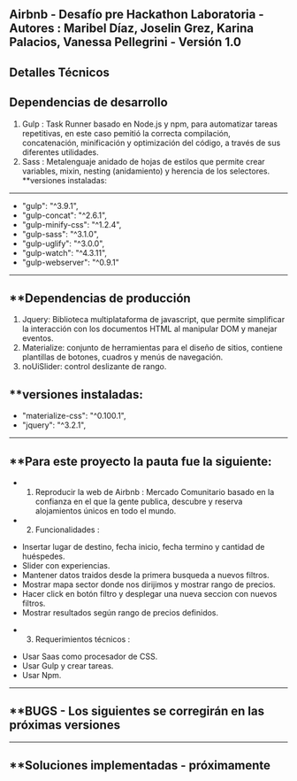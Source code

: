 Airbnb - Desafío pre Hackathon Laboratoria - Autores : Maribel Díaz, Joselin Grez, Karina Palacios, Vanessa Pellegrini - Versión 1.0
------------------------------------------------------------------------------------------------------
**Detalles Técnicos**
-----------------------------
**Dependencias de desarrollo**
-----------------------------
  1. Gulp : Task Runner basado en Node.js y npm, para automatizar tareas repetitivas, en este caso pemitió la correcta compilación,
  concatenación, minificación y optimización del código, a través de sus diferentes utilidades.
  2. Sass : Metalenguaje anidado de hojas de estilos que permite crear variables, mixin, nesting (anidamiento) y herencia de los selectores.
 **versiones instaladas:
 ------------------------
   - "gulp": "^3.9.1",
   - "gulp-concat": "^2.6.1",
   - "gulp-minify-css": "^1.2.4",
   - "gulp-sass": "^3.1.0",
   - "gulp-uglify": "^3.0.0",
   - "gulp-watch": "^4.3.11",
   - "gulp-webserver": "^0.9.1"
-------------------------------------------------------------------
 **Dependencias de producción
-------------------------------------------------------------------
  1. Jquery: Biblioteca multiplataforma de javascript, que permite simplificar la interacción con los documentos HTML al manipular DOM y
  manejar eventos.
  2. Materialize: conjunto de herramientas para el diseño de sitios, contiene plantillas de botones, cuadros y menús de navegación.
  3. noUiSlider: control deslizante de rango.
  
**versiones instaladas:
-------------------------
- "materialize-css": "^0.100.1",
-  "jquery": "^3.2.1",
-------------------------------------------------------------------
**Para este proyecto la pauta fue la siguiente:
-------------------------------------------------------------------
* 1. Reproducir la web de Airbnb : Mercado Comunitario basado en la confianza en el que la gente publica, descubre y reserva  alojamientos únicos en todo el mundo.

* 2. Funcionalidades : 
- Insertar lugar de destino, fecha inicio, fecha termino y cantidad de huéspedes.
- Slider con experiencias.
- Mantener datos traidos desde la primera busqueda a nuevos filtros.
- Mostrar mapa sector donde nos dirijimos y mostrar rango de precios.
- Hacer click en botón filtro y desplegar una nueva seccion con nuevos filtros.
- Mostrar resultados según rango de precios definidos.

* 3. Requerimientos técnicos : 
- Usar Saas como procesador de CSS.
- Usar Gulp y crear tareas.
- Usar Npm.

--------------------------------------------------------------------
**BUGS - Los siguientes se corregirán en las próximas versiones
--------------------------------------------------------------------

---------------------------------------------------------------------
**Soluciones implementadas - próximamente
---------------------------------------------------------------------
